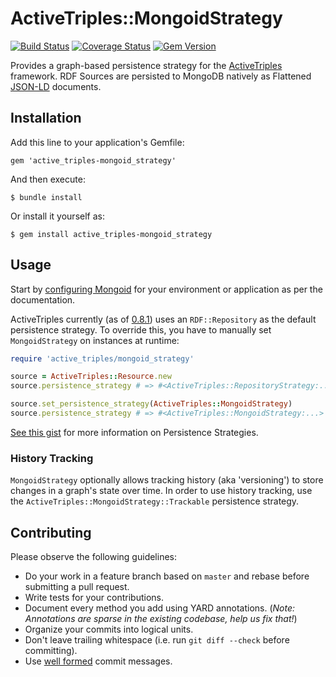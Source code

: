# ActiveTriples::MongoidStrategy

[![Build Status](https://travis-ci.org/ActiveTriples/active_triples-mongoid_strategy.svg?branch=master)](https://travis-ci.org/ActiveTriples/active_triples-mongoid_strategy)
[![Coverage Status](https://coveralls.io/repos/github/ActiveTriples/active_triples-mongoid_strategy/badge.svg?branch=master)](https://coveralls.io/github/ActiveTriples/active_triples-mongoid_strategy?branch=master)
[![Gem Version](https://badge.fury.io/rb/active_triples-mongoid_strategy.svg)](http://badge.fury.io/rb/active_triples-mongoid_strategy)

Provides a graph-based persistence strategy for the [ActiveTriples](https://github.com/ActiveTriples/ActiveTriples) framework.  RDF Sources are persisted to MongoDB natively as Flattened [JSON-LD](https://github.com/ruby-rdf/json-ld) documents.

## Installation

Add this line to your application's Gemfile:

    gem 'active_triples-mongoid_strategy'

And then execute:

    $ bundle install

Or install it yourself as:

    $ gem install active_triples-mongoid_strategy

## Usage

Start by [configuring Mongoid](https://docs.mongodb.org/ecosystem/tutorial/mongoid-installation/#configuration) for your environment or application as per the documentation.

ActiveTriples currently (as of [0.8.1](https://github.com/ActiveTriples/ActiveTriples/tree/v0.8.1)) uses an `RDF::Repository` as the default persistence strategy.  To override this, you have to manually set `MongoidStrategy` on instances at runtime:

```ruby
require 'active_triples/mongoid_strategy'

source = ActiveTriples::Resource.new
source.persistence_strategy # => #<ActiveTriples::RepositoryStrategy:...>

source.set_persistence_strategy(ActiveTriples::MongoidStrategy)
source.persistence_strategy # => #<ActiveTriples::MongoidStrategy:...>
```

[See this gist](https://gist.github.com/elrayle/11898117572445a15c4a) for more information on Persistence Strategies.

### History Tracking

`MongoidStrategy` optionally allows tracking history (aka 'versioning') to store changes in a graph's state over time.  In order to use history tracking, use the `ActiveTriples::MongoidStrategy::Trackable` persistence strategy.

## Contributing

Please observe the following guidelines:

 - Do your work in a feature branch based on ```master``` and rebase before submitting a pull request.
 - Write tests for your contributions.
 - Document every method you add using YARD annotations. (_Note: Annotations are sparse in the existing codebase, help us fix that!_)
 - Organize your commits into logical units.
 - Don't leave trailing whitespace (i.e. run ```git diff --check``` before committing).
 - Use [well formed](http://tbaggery.com/2008/04/19/a-note-about-git-commit-messages.html) commit messages.
